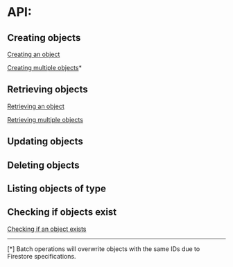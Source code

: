 # API:

## Creating objects

[Creating an object](API-Create.md#create-single-object)

[Creating multiple objects](API-Create.md#create-multiple-objects)*

## Retrieving objects

[Retrieving an object](API-Get.md#get-single-object)

[Retrieving multiple objects](API-Get.md#get-many-objects)

## Updating objects


## Deleting objects

## Listing objects of type

## Checking if objects exist

[Checking if an object exists](API-Exists.md#check-if-object-exists)


---




[*] Batch operations will overwrite objects with the same IDs due to Firestore specifications.